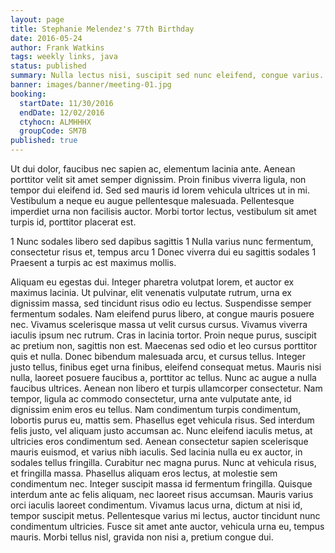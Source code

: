 ```yaml
---
layout: page
title: Stephanie Melendez's 77th Birthday
date: 2016-05-24
author: Frank Watkins
tags: weekly links, java
status: published
summary: Nulla lectus nisi, suscipit sed nunc eleifend, congue varius.
banner: images/banner/meeting-01.jpg
booking:
  startDate: 11/30/2016
  endDate: 12/02/2016
  ctyhocn: ALMHHHX
  groupCode: SM7B
published: true
---
```

Ut dui dolor, faucibus nec sapien ac, elementum lacinia ante. Aenean porttitor velit sit amet semper dignissim. Proin finibus viverra ligula, non tempor dui eleifend id. Sed sed mauris id lorem vehicula ultrices ut in mi. Vestibulum a neque eu augue pellentesque malesuada. Pellentesque imperdiet urna non facilisis auctor. Morbi tortor lectus, vestibulum sit amet turpis id, porttitor placerat est.

1 Nunc sodales libero sed dapibus sagittis
1 Nulla varius nunc fermentum, consectetur risus et, tempus arcu
1 Donec viverra dui eu sagittis sodales
1 Praesent a turpis ac est maximus mollis.

Aliquam eu egestas dui. Integer pharetra volutpat lorem, et auctor ex maximus lacinia. Ut pulvinar, elit venenatis vulputate rutrum, urna ex dignissim massa, sed tincidunt risus odio eu lectus. Suspendisse semper fermentum sodales. Nam eleifend purus libero, at congue mauris posuere nec. Vivamus scelerisque massa ut velit cursus cursus. Vivamus viverra iaculis ipsum nec rutrum. Cras in lacinia tortor. Proin neque purus, suscipit ac pretium non, sagittis non est. Maecenas sed odio et leo cursus porttitor quis et nulla. Donec bibendum malesuada arcu, et cursus tellus. Integer justo tellus, finibus eget urna finibus, eleifend consequat metus. Mauris nisi nulla, laoreet posuere faucibus a, porttitor ac tellus. Nunc ac augue a nulla faucibus ultrices. Aenean non libero et turpis ullamcorper consectetur. Nam tempor, ligula ac commodo consectetur, urna ante vulputate ante, id dignissim enim eros eu tellus.
Nam condimentum turpis condimentum, lobortis purus eu, mattis sem. Phasellus eget vehicula risus. Sed interdum felis justo, vel aliquam justo accumsan ac. Nunc eleifend iaculis metus, at ultricies eros condimentum sed. Aenean consectetur sapien scelerisque mauris euismod, et varius nibh iaculis. Sed lacinia nulla eu ex auctor, in sodales tellus fringilla. Curabitur nec magna purus. Nunc at vehicula risus, et fringilla massa. Phasellus aliquam eros lectus, at molestie sem condimentum nec. Integer suscipit massa id fermentum fringilla. Quisque interdum ante ac felis aliquam, nec laoreet risus accumsan. Mauris varius orci iaculis laoreet condimentum. Vivamus lacus urna, dictum at nisi id, tempor suscipit metus. Pellentesque varius mi lectus, auctor tincidunt nunc condimentum ultricies. Fusce sit amet ante auctor, vehicula urna eu, tempus mauris. Morbi tellus nisl, gravida non nisi a, pretium congue dui.
